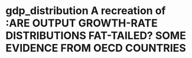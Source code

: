 # gdp_distribution A recreation of :ARE OUTPUT GROWTH-RATE DISTRIBUTIONS FAT-TAILED? SOME EVIDENCE FROM OECD COUNTRIES

 
